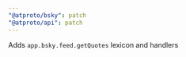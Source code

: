 ```yaml
---
"@atproto/bsky": patch
"@atproto/api": patch
---
```


Adds `app.bsky.feed.getQuotes` lexicon and handlers
